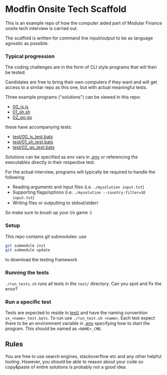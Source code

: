 # Modfin Onsite Tech Scaffold

This is an example repo of how the computer aided part of Modular Finance onsite tech interview is carried out.

The scaffold is written for command line input/output to be as language agnostic as possible.

### Typical progression

The coding challenges are in the form of CLI style programs that will then be tested.

Candidates are free to bring their own computers if they want and will get access to a similar repo as this one, but with actual meaningful tests.

Three example programs ("solutions") can be viewed in this repo:

* [00_js.js](00_js.js)
* [01_sh.sh](01_sh.sh)
* [02_go.go](02_go.go)

these have accompanying tests:

* [test/00_js_test.bats](test/00_js_test.bats)
* [test/01_sh_test.bats](test/01_sh_test.bats)
* [test/02_go_test.bats](test/02_go_test.bats)

Solutions can be specified as env vars in [.env](.env) or referencing the executables directly in their respective test.

For the actual interview, programs will typically be required to handle the following:

* Reading arguments and input files (i.e. `./mysolution input.txt`)
* Supporting flags/options (i.e. `./mysolution --country-filter=SE input.txt`)
* Writing files or outputting to stdout/stderr

So make sure to brush up your i/o game :)

### Setup

This repo contains git submodules: use  
```sh
git submodule init
git submodule update
```
to download the testing framework

### Running the tests

`./run_tests.sh` runs all tests in the `test/` directory. Can you spot and fix the error?

### Run a specific test

Tests are expected to reside in [test/](test/) and have the naming convention `xx_<name>_test.bats`. To run use `./run_test.sh <name>`. Each test expect there to be an environment variable in [.env](.env) specifying how to start the program. This should be named as `<NAME>_CMD`.

## Rules

You are free to use search engines, stackoverflow etc and any other helpful tooling. However, you should be able to reason about your code so copy&paste of entire solutions is probably not a good idea.
